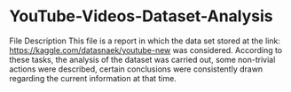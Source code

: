 # YouTube-Videos-Dataset-Analysis
File Description
This file is a report in which the data set stored at the link: https://kaggle.com/datasnaek/youtube-new was considered.
According to these tasks, the analysis of the dataset was carried out, some non-trivial actions were described,
certain conclusions were consistently drawn regarding the current information at that time.
